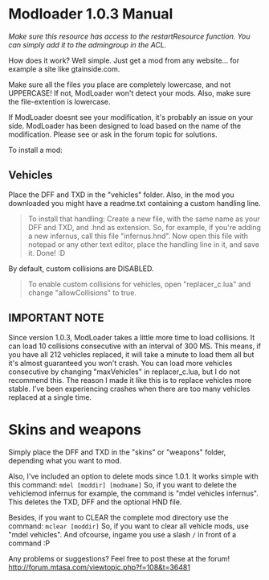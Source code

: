 Modloader 1.0.3 Manual
=========================

*Make sure this resource has access to the restartResource function. You can simply add it to the admingroup in the ACL.*

How does it work? Well simple. Just get a mod from any website... for example a site like gtainside.com.

Make sure all the files you place are completely lowercase, and not UPPERCASE! If not, ModLoader won't detect your mods.
Also, make sure the file-extention is lowercase.

If ModLoader doesnt see your modification, it's probably an issue on your side. ModLoader has been designed to load based on the name of the modification.
Please see or ask in the forum topic for solutions.

To install a mod:

Vehicles
--------
Place the DFF and TXD in the "vehicles" folder.
Also, in the mod you downloaded you might have a readme.txt containing a custom handling line.

> To install that handling:
  Create a new file, with the same name as your DFF and TXD, and .hnd as extension.
  So, for example, if you're adding a new infernus, call this file "infernus.hnd".
  Now open this file with notepad or any other text editor, place the handling line in it, and save it. Done! :D


By default, custom collisions are DISABLED.
> To enable custom collisions for vehicles, open "replacer_c.lua" and change "allowCollisions" to true.

IMPORTANT NOTE
--------------
  Since version 1.0.3, ModLoader takes a little more time to load collisions. It can load 10 collisions consecutive with an interval of 300 MS.
  This means, if you have all 212 vehicles replaced, it will take a minute to load them all but it's almost guaranteed you won't crash.
  You can load more vehicles consecutive by changing "maxVehicles" in replacer_c.lua, but I do not recommend this.
  The reason I made it like this is to replace vehicles more stable. I've been experiencing crashes when there are too many vehicles replaced at a single time.



Skins and weapons
===================
Simply place the DFF and TXD in the "skins" or "weapons" folder, depending what you want to mod.



Also, I've included an option to delete mods since 1.0.1. It works simple with this command:
 `mdel [moddir] [modname]`
So, if you want to delete the vehiclemod infernus for example, the command is "mdel vehicles infernus". This deletes the TXD, DFF and the optional HND file.

Besides, if you want to CLEAR the complete mod directory use the command:
 `mclear [moddir]`
So, if you want to clear all vehicle mods, use "mdel vehicles".
And ofcourse, ingame you use a slash `/` in front of a command :P


Any problems or suggestions? Feel free to post these at the forum!
http://forum.mtasa.com/viewtopic.php?f=108&t=36481
